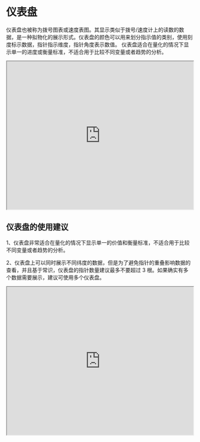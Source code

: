 # 仪表盘

仪表盘也被称为拨号图表或速度表图。其显示类似于拨号/速度计上的读数的数据，是一种拟物化的展示形式。仪表盘的颜色可以用来划分指示值的类别，使用刻度标示数据，指针指示维度，指针角度表示数值。
仪表盘适合在量化的情况下显示单一的进度或衡量标准，不适合用于比较不同变量或者趋势的分析。

<iframe max-width="830" width="100%" height="400" 
src="https://gallery.echartsjs.com/view-lite.html?cid=xH1vxib94f">
</iframe>

## 仪表盘的使用建议

1、仪表盘非常适合在量化的情况下显示单一的价值和衡量标准，不适合用于比较不同变量或者趋势的分析。

2、仪表盘上可以同时展示不同纬度的数据，但是为了避免指针的重叠影响数据的查看，并且基于常识，仪表盘的指针数量建议最多不要超过 3 根。如果确实有多个数据需要展示，建议可使用多个仪表盘。

<iframe max-width="830" width="100%" height="400" 
src="https://gallery.echartsjs.com/view-lite.html?cid=gauge-car">
</iframe>
